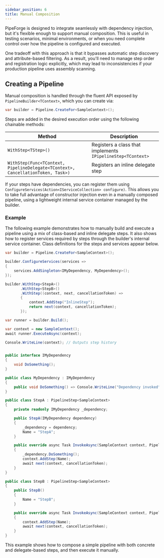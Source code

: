 ```yaml
---
sidebar_position: 6
title: Manual Composition
---
```


PipeForge is designed to integrate seamlessly with dependency injection, but it's flexible enough to support manual composition. This is useful in testing scenarios, minimal environments, or when you need complete control over how the pipeline is configured and executed.

One tradeoff with this approach is that it bypasses automatic step discovery and attribute-based filtering. As a result, you'll need to manage step order and registration logic explicitly, which may lead to inconsistencies if your production pipeline uses assembly scanning.

## Creating a Pipeline

Manual composition is handled through the fluent API exposed by `PipelineBuilder<TContext>`, which you can create via:

```csharp
var builder = Pipeline.CreateFor<SampleContext>();
```

Steps are added in the desired execution order using the following chainable methods:

| Method                                                                          | Description                                                 |
| ------------------------------------------------------------------------------- | ----------------------------------------------------------- |
| `WithStep<TStep>()`                                                             | Registers a class that implements `IPipelineStep<TContext>` |
| `WithStep(Func<TContext, PipelineDelegate<TContext>, CancellationToken, Task>)` | Registers an inline delegate step                           |

If your steps have dependencies, you can register them using `ConfigureServices(Action<IServiceCollection> configure)`. This allows you to take full advantage of constructor injection even in a manually composed pipeline, using a lightweight internal service container managed by the builder.

### Example

The following example demonstrates how to manually build and execute a pipeline using a mix of class-based and inline delegate steps. It also shows how to register services required by steps through the builder's internal service container. Class definitions for the steps and services appear below.

```csharp
var builder = Pipeline.CreateFor<SampleContext>();

builder.ConfigureServices(services =>
{
    services.AddSingleton<IMyDependency, MyDependency>();
});

builder.WithStep<StepA>()
       .WithStep<StepB>()
       .WithStep((context, next, cancellationToken) =>
       {
           context.AddStep("InlineStep");
           return next(context, cancellationToken);
       });

var runner = builder.Build();

var context = new SampleContext();
await runner.ExecuteAsync(context);

Console.WriteLine(context); // Outputs step history


public interface IMyDependency
{
    void DoSomething();
}

public class MyDependency : IMyDependency
{
    public void DoSomething() => Console.WriteLine("Dependency invoked");
}

public class StepA : PipelineStep<SampleContext>
{
    private readonly IMyDependency _dependency;

    public StepA(IMyDependency dependency)
    {
        _dependency = dependency;
        Name = "StepA";
    }

    public override async Task InvokeAsync(SampleContext context, PipelineDelegate<SampleContext> next, CancellationToken cancellationToken = default)
    {
        _dependency.DoSomething();
        context.AddStep(Name);
        await next(context, cancellationToken);
    }
}

public class StepB : PipelineStep<SampleContext>
{
    public StepB()
    {
        Name = "StepB";
    }

    public override async Task InvokeAsync(SampleContext context, PipelineDelegate<SampleContext> next, CancellationToken cancellationToken = default)
    {
        context.AddStep(Name);
        await next(context, cancellationToken);
    }
}
```

This example shows how to compose a simple pipeline with both concrete and delegate-based steps, and then execute it manually.
